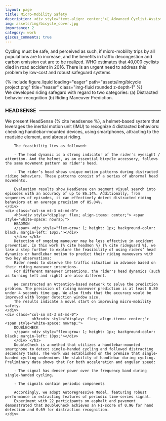 ```yaml
---
layout: page
title: Micro-Mobility Safety
description: <div style="text-align: center;">[ Advanced Cyclist-Assistance Schemes ] </div>
img: assets/img/bicycle_cover.jpg
importance: 2
category: work
giscus_comments: true
---
```


Cycling must be safe, and perceived as such, if micro-mobility trips by all populations are to increase, and the benefits in traffic
decongestion and carbon emission cut are to be realized. WHO estimates that 40,000 cyclists died in road accident in 2016. There
is an urgent need to address this problem by low-cost and robust safeguard systems.

<div class="row">
    <div class="col-sm mt-3 mt-md-0">
        {% include figure.liquid loading="eager" path="assets/img/bicycle project.png" title="teaser" class="img-fluid rounded z-depth-1" %}
    </div>
</div>
<div class="caption">
    We developed riding safegard with regard to two categories: (a) Distracted behavior recognition (b) Riding Maneuver Prediction. 
</div>

<div class="row">
    <div class="col-sm mt-3 mt-md-0">
        <h3>  
        <div style="display: flex; align-items: center;">
        <span style="white-space: nowrap;"> HEADSENSE </span>
        <div style="flex-grow: 1; height: 1px; background-color: black; margin-left: 10px;"></div>
        </div> </h3>
        We present HeadSense {% cite headsense %}, a helmet-based system that leverages the inertial motion unit (IMU) to recognize 4 distracted behaviors: checking handlebar-mounted devices, using smartphones, attracting to the roadside element, and abreast riding. 
        
        The feasibility lies as followed:
        
        - The head dynamic is a strong indicator of the rider's eyesight / attention. And the helmet, as an essential bicycle accessory, follows the same movement pattern as rider's head.
        
        - The rider’s head shows unique motion patterns during distracted riding behaviors. These patterns consist of a series of abnormal head movements.
        
        Evaluation results show HeadSense can segment visual search into episodes with an accuracy of up to 86.14%. Additionally, from sequences of episodes, it can effectively detect distracted riding behaviors at an average precision of 85.04%. 
    </div>   
    <div class="col-sm mt-3 mt-md-0">
        <h3><div style="display: flex; align-items: center;"> <span style="white-space: nowrap;"> 
        HEADMON 
        </span> <div style="flex-grow: 1; height: 1px; background-color: black; margin-left: 10px;"></div>
        </div> </h3>
        Detection of ongoing maneuver may be less effective in accident prevention. In this work {% cite headmon %} {% cite rideguard %}, we take a step further to explore the feasibility of using riders’ head dynamics or handlebar motion to predict their riding maneuvers with two key observations:
        Rider needs to observe the traffic situation in advance based on their riding maneuver intentions.
        For different maneuver intentions, the rider's head dynamics (such as turning left and right) are also different. 
        
        We constructed an Attention-based network to solve the prediction problem. The precision of riding maneuver prediction is at least 0.80 under 4 seconds time gap. We also finds that the accuracy would be improved with longer detection window size.
        The results indicate a novel start on improving micro-mobility safety.
    </div>
    <div class="col-sm mt-3 mt-md-0">
                <h3><div style="display: flex; align-items: center;"> <span style="white-space: nowrap;"> 
        DOUBLECHECK 
        </span> <div style="flex-grow: 1; height: 1px; background-color: black; margin-left: 10px;"></div>
        </div> </h3>
        DoubleCheck is a method that utilizes a handlebar-mounted smartphone to detect single-handed cycling and followed distracting secondary tasks. The work was established on the premise that single-handed cycling undermines the stability of handlebar during cycling. Preliminary data shows that For both acceleration and angular speed:
        
        - The signal has denser power over the frequency band during single-handed cycling.
        
        - The signals contain periodic components
        
        Accordingly, we adopt Autoregressive Model, featuring robust performance in extracting features of periodic time-series signal. 
        Experiment with 22 participants on asphalt and pavement demonstrated that DoubleCheck achieves an F1-score of 0.96 for hand detection and 0.69 for distraction recognition.
    </div>
</div>